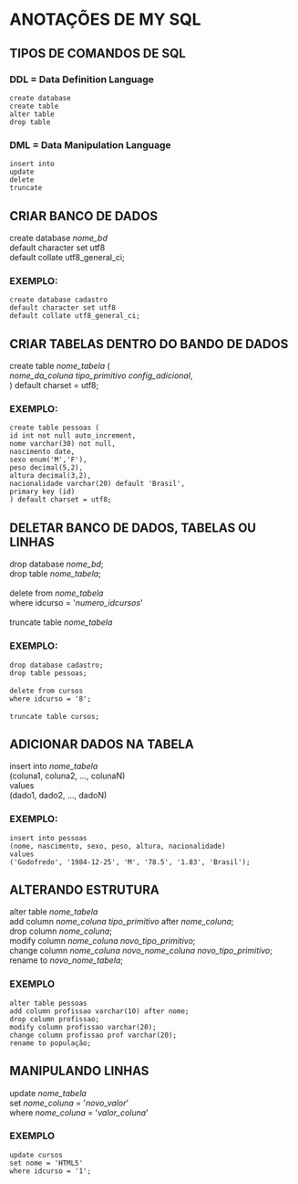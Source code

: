 # **ANOTAÇÕES DE MY SQL**

## **TIPOS DE COMANDOS DE SQL**

### DDL = Data Definition Language
```
create database
create table
alter table
drop table
```
### DML = Data Manipulation Language 
```
insert into
update
delete
truncate
```
## **CRIAR BANCO DE DADOS**

create database *nome_bd*<br>
default character set utf8<br>
default collate utf8_general_ci;

### EXEMPLO:

`create database cadastro`<br>
`default character set utf8`<br>
`default collate utf8_general_ci;`

## **CRIAR TABELAS DENTRO DO BANDO DE DADOS**

create table *nome_tabela* (<br>
*nome_da_coluna* *tipo_primitivo* *config_adicional*,<br>
) default charset = utf8;

### EXEMPLO:

`create table pessoas (`<br>
`id int not null auto_increment,`<br>
`nome varchar(30) not null,`<br>
`nascimento date,`<br>
`sexo enum('M','F'),`<br>
`peso decimal(5,2),`<br>
`altura decimal(3,2),`<br>
`nacionalidade varchar(20) default 'Brasil',`<br>
`primary key (id)`<br>
`) default charset = utf8;`

## **DELETAR BANCO DE DADOS, TABELAS OU LINHAS**

drop database *nome_bd*;<br>
drop table *nome_tabela*;<br>
<br>
delete from *nome_tabela*<br>
where idcurso = '*numero_idcursos*'<br>
<br>
truncate table *nome_tabela*

### EXEMPLO:

`drop database cadastro;`<br>
`drop table pessoas;`<br>
<br>
`delete from cursos`<br>
`where idcurso = '8';`<br>
<br>
`truncate table cursos;`

## **ADICIONAR DADOS NA TABELA**

insert into *nome_tabela*<br>
(coluna1, coluna2, ..., colunaN)<br>
values<br>
(dado1, dado2, ..., dadoN)

### EXEMPLO:
`insert into pessoas`<br>
`(nome, nascimento, sexo, peso, altura, nacionalidade)`<br>
`values`<br>
`('Godofredo', '1984-12-25', 'M', '78.5', '1.83', 'Brasil');`

## **ALTERANDO ESTRUTURA**

alter table *nome_tabela*<br>
add column *nome_coluna* *tipo_primitivo* after *nome_coluna*;<br>
drop column *nome_coluna*;<br>
modify column *nome_coluna* *novo_tipo_primitivo*;<br>
change column *nome_coluna* *novo_nome_coluna* *novo_tipo_primitivo*;<br>
rename to *novo_nome_tabela*;

### EXEMPLO

`alter table pessoas`<br>
`add column profissao varchar(10) after nome;`<br>
`drop column profissao;`<br>
`modify column profissao varchar(20);`<br>
`change column profissao prof varchar(20);`<br>
`rename to população;`

## **MANIPULANDO LINHAS**

update *nome_tabela*<br>
set *nome_coluna* = '*novo_valor*'<br>
where *nome_coluna* = '*valor_coluna*'

### EXEMPLO

`update cursos`<br>
`set nome = 'HTML5'`<br>
`where idcurso = '1';`